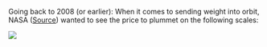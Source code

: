 Going back to 2008 (or earlier): When it comes to sending weight into orbit, NASA ([Source](https://www.nasa.gov/centers/marshall/news/background/facts/astp.html)) wanted to see the price to plummet on the following scales:


<img src="/assets/images/LEO-cheaper.jpg">
